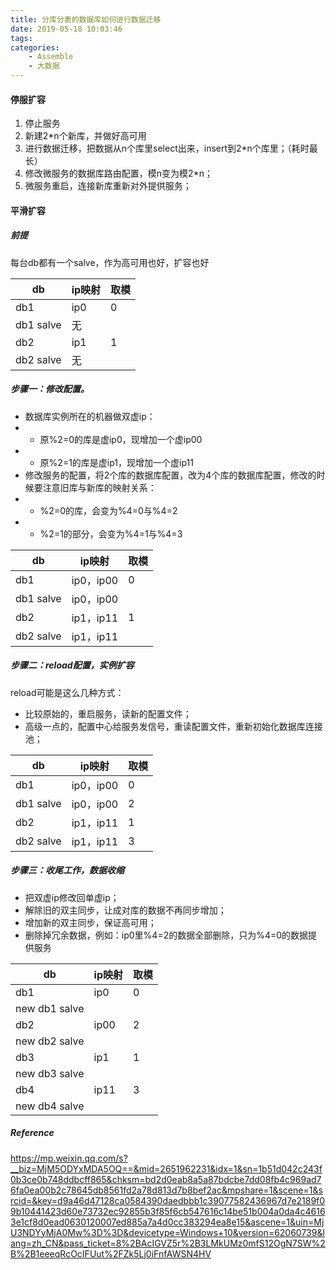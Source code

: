 ```yaml
---
title: 分库分表的数据库如何进行数据迁移
date: 2019-05-18 10:03:46
tags:
categories: 
	- Assemble
	- 大数据
---
```



#### 停服扩容

1. 停止服务
2. 新建2*n个新库，并做好高可用
3. 进行数据迁移，把数据从n个库里select出来，insert到2*n个库里；（耗时最长）
4. 修改微服务的数据库路由配置，模n变为模2*n；
5. 微服务重启，连接新库重新对外提供服务；


#### 平滑扩容

##### 前提
每台db都有一个salve，作为高可用也好，扩容也好



db| ip映射 | 取模
---|---|---
db1 | ip0 |  0
db1 salve | 无  | 
db2 | ip1 |  1
db2 salve | 无 | 

##### 步骤一：修改配置。

* 数据库实例所在的机器做双虚ip：   
* * 原%2=0的库是虚ip0，现增加一个虚ip00
* * 原%2=1的库是虚ip1，现增加一个虚ip11
* 修改服务的配置，将2个库的数据库配置，改为4个库的数据库配置，修改的时候要注意旧库与新库的映射关系：
* *  %2=0的库，会变为%4=0与%4=2
* *  %2=1的部分，会变为%4=1与%4=3


db| ip映射 | 取模
---|---|---
db1 | ip0，ip00 |  0
db1 salve | ip0，ip00  |
db2 | ip1，ip11 |  1
db2 salve | ip1，ip11 | 


##### 步骤二：reload配置，实例扩容


reload可能是这么几种方式：
* 比较原始的，重启服务，读新的配置文件；
* 高级一点的，配置中心给服务发信号，重读配置文件，重新初始化数据库连接池；
 
db| ip映射 | 取模
---|---|---
db1 | ip0，ip00 |  0
db1 salve | ip0，ip00  | 2
db2 | ip1，ip11 |  1
db2 salve | ip1，ip11 | 3


##### 步骤三：收尾工作，数据收缩


* 把双虚ip修改回单虚ip；
* 解除旧的双主同步，让成对库的数据不再同步增加；
* 增加新的双主同步，保证高可用；
* 删除掉冗余数据，例如：ip0里%4=2的数据全部删除，只为%4=0的数据提供服务

db| ip映射 | 取模
---|---|---
db1 | ip0 |  0
new db1 salve |  | 
db2 | ip00  | 2
new db2 salve |  | 
db3 | ip1 |  1
new db3 salve |  | 
db4 | ip11 | 3
new db4 salve |  | 

##### Reference
https://mp.weixin.qq.com/s?__biz=MjM5ODYxMDA5OQ==&mid=2651962231&idx=1&sn=1b51d042c243f0b3ce0b748ddbcff865&chksm=bd2d0eab8a5a87bdcbe7dd08fb4c969ad76fa0ea00b2c78645db8561fd2a78d813d7b8bef2ac&mpshare=1&scene=1&srcid=&key=d9a46d47128ca0584390daedbbb1c39077582436967d7e2189f09b10441423d60e73732ec92855b3f85f6cb547616c14be51b004a0da4c46163e1cf8d0ead0630120007ed885a7a4d0cc383294ea8e15&ascene=1&uin=MjU3NDYyMjA0Mw%3D%3D&devicetype=Windows+10&version=62060739&lang=zh_CN&pass_ticket=8%2BAcIGVZ5r%2B3LMkUMz0mfS12OgN7SW%2B%2B1eeeqRcOcIFUut%2FZk5Lj0iFnfAWSN4HV
